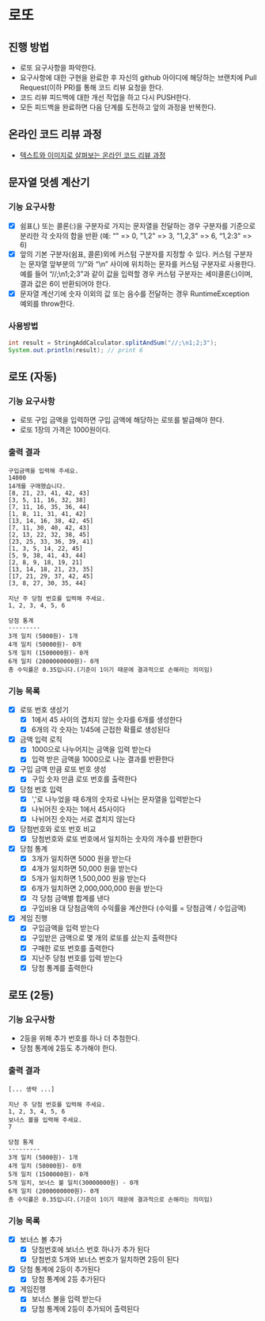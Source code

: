 # 로또
## 진행 방법
* 로또 요구사항을 파악한다.
* 요구사항에 대한 구현을 완료한 후 자신의 github 아이디에 해당하는 브랜치에 Pull Request(이하 PR)를 통해 코드 리뷰 요청을 한다.
* 코드 리뷰 피드백에 대한 개선 작업을 하고 다시 PUSH한다.
* 모든 피드백을 완료하면 다음 단계를 도전하고 앞의 과정을 반복한다.

## 온라인 코드 리뷰 과정
* [텍스트와 이미지로 살펴보는 온라인 코드 리뷰 과정](https://github.com/next-step/nextstep-docs/tree/master/codereview)

## 문자열 덧셈 계산기

### 기능 요구사항

- [x] 쉼표(,) 또는 콜론(:)을 구분자로 가지는 문자열을 전달하는 경우 구분자를 기준으로 분리한 각 숫자의 합을 반환 (예: “” => 0, "1,2" => 3, "1,2,3" => 6, “1,2:3” => 6)
- [x] 앞의 기본 구분자(쉼표, 콜론)외에 커스텀 구분자를 지정할 수 있다. 커스텀 구분자는 문자열 앞부분의 “//”와 “\n” 사이에 위치하는 문자를 커스텀 구분자로 사용한다. 예를 들어 “//;\n1;2;3”과 같이 값을 입력할 경우 커스텀 구분자는 세미콜론(;)이며, 결과 값은 6이 반환되어야 한다.
- [x] 문자열 계산기에 숫자 이외의 값 또는 음수를 전달하는 경우 RuntimeException 예외를 throw한다.

### 사용방법

```java
int result = StringAddCalculator.splitAndSum("//;\n1;2;3");
System.out.println(result); // print 6
```
## 로또 (자동)

### 기능 요구사항

- 로또 구입 금액을 입력하면 구입 금액에 해당하는 로또를 발급해야 한다.
- 로또 1장의 가격은 1000원이다.

### 출력 결과

```text
구입금액을 입력해 주세요.
14000
14개를 구매했습니다.
[8, 21, 23, 41, 42, 43]
[3, 5, 11, 16, 32, 38]
[7, 11, 16, 35, 36, 44]
[1, 8, 11, 31, 41, 42]
[13, 14, 16, 38, 42, 45]
[7, 11, 30, 40, 42, 43]
[2, 13, 22, 32, 38, 45]
[23, 25, 33, 36, 39, 41]
[1, 3, 5, 14, 22, 45]
[5, 9, 38, 41, 43, 44]
[2, 8, 9, 18, 19, 21]
[13, 14, 18, 21, 23, 35]
[17, 21, 29, 37, 42, 45]
[3, 8, 27, 30, 35, 44]

지난 주 당첨 번호를 입력해 주세요.
1, 2, 3, 4, 5, 6

당첨 통계
---------
3개 일치 (5000원)- 1개
4개 일치 (50000원)- 0개
5개 일치 (1500000원)- 0개
6개 일치 (2000000000원)- 0개
총 수익률은 0.35입니다.(기준이 1이기 때문에 결과적으로 손해라는 의미임)
```

### 기능 목록

- [X] 로또 번호 생성기
  - [X] 1에서 45 사이의 겹치지 않는 숫자를 6개를 생성한다
  - [X] 6개의 각 숫자는 1/45에 근접한 확률로 생성된다
- [X] 금액 입력 로직
  - [X] 1000으로 나누어지는 금액을 입력 받는다
  - [X] 입력 받은 금액을 1000으로 나눈 결과를 반환한다
- [X] 구입 금액 만큼 로또 번호 생성
  - [X] 구입 숫자 만큼 로또 번호를 출력한다
- [X] 당첨 번호 입력
  - [X]  ','로 나누었을 때 6개의 숫자로 나뉘는 문자열을 입력받는다
  - [X] 나뉘어진 숫자는 1에서 45사이다
  - [X] 나뉘어진 숫자는 서로 겹치지 않는다
- [X] 당첨번호와 로또 번호 비교
  - [X] 당첨번호와 로또 번호에서 일치하는 숫자의 개수를 반환한다
- [X] 당첨 통계
  - [X] 3개가 일치하면 5000 원을 받는다
  - [X] 4개가 일치하면 50,000 원을 받는다
  - [X] 5개가 일치하면 1,500,000 원을 받는다
  - [X] 6개가 일치하면 2,000,000,000 원을 받는다
  - [X] 각 당첨 금액별 합계를 낸다
  - [X] 구입비용 대 당첨금액의 수익률을 계산한다 (수익률 = 당첨금액 / 수입금액)
- [X] 게임 진행
  - [X] 구입금액을 입력 받는다
  - [X] 구입받은 금액으로 몇 개의 로또를 샀는지 출력한다
  - [X] 구매한 로또 번호를 출력한다
  - [X] 지난주 당첨 번호를 입력 받는다
  - [X] 당첨 통계를 출력한다

## 로또 (2등)

### 기능 요구사항

- 2등을 위해 추가 번호를 하나 더 추첨한다.
- 당첨 통계에 2등도 추가해야 한다.

### 출력 결과

```text
[... 생략 ...]

지난 주 당첨 번호를 입력해 주세요.
1, 2, 3, 4, 5, 6
보너스 볼을 입력해 주세요.
7

당첨 통계
---------
3개 일치 (5000원)- 1개
4개 일치 (50000원)- 0개
5개 일치 (1500000원)- 0개
5개 일치, 보너스 볼 일치(30000000원) - 0개
6개 일치 (2000000000원)- 0개
총 수익률은 0.35입니다.(기준이 1이기 때문에 결과적으로 손해라는 의미임)
```

### 기능 목록

- [X] 보너스 볼 추가
  - [X] 당첨번호에 보너스 번호 하나가 추가 된다
  - [X] 당첨번호 5개와 보너스 번호가 일치하면 2등이 된다
- [X] 당첨 통계에 2등이 추가된다
  - [X] 당첨 통계에 2등 추가된다
- [X] 게임진행
  - [X] 보너스 볼을 입력 받는다
  - [X] 당첨 통계에 2등이 추가되어 출력된다
